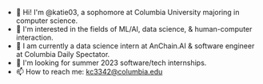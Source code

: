 - 👋 Hi! I'm @katie03, a sophomore at Columbia University majoring in computer science. 
- 🤔 I'm interested in the fields of ML/AI, data science, & human-computer interaction. 
- 🌱 I am currently a data science intern at AnChain.AI & software engineer at Columbia Daily Spectator.  
- 👀 I'm looking for summer 2023 software/tech internships. 
- 📫 How to reach me: kc3342@columbia.edu  
### 

<!--
**katie03/katie03** is a ✨ _special_ ✨ repository because its `README.md` (this file) appears on your GitHub profile.

Here are some ideas to get you started:

- 🔭 I’m currently working on ...
- 🌱 I’m currently learning ...
- 👯 I’m looking to collaborate on ...
- 🤔 I’m looking for help with ...
- 💬 Ask me about ...
- 📫 How to reach me: ...
- 😄 Pronouns: ...
- ⚡ Fun fact: ...
-->

